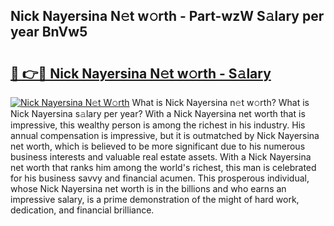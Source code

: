 ## Nick Nayersina N𝚎t w𝚘rth - Part-wzW S𝚊lary per year BnVw5

# <h2><a href="http://gc4j2j.nevu.top/?p=Nick+Nayersina">🔗 👉🔴 Nick Nayersina N𝚎t w𝚘rth - S𝚊lary</a></h2>

[![Nick Nayersina N𝚎t W𝚘rth](https://i.imgur.com/Oavwk0R.jpeg)](http://gc4j2j.nevu.top/?p=Nick+Nayersina)
What is Nick Nayersina n𝚎t w𝚘rth? What is Nick Nayersina s𝚊lary per year?
With a Nick Nayersina net worth that is impressive, this wealthy person is among the richest in his industry. His annual compensation is impressive, but it is outmatched by Nick Nayersina net worth, which is believed to be more significant due to his numerous business interests and valuable real estate assets. With a Nick Nayersina net worth that ranks him among the world's richest, this man is celebrated for his business savvy and financial acumen. This prosperous individual, whose Nick Nayersina net worth is in the billions and who earns an impressive salary, is a prime demonstration of the might of hard work, dedication, and financial brilliance.
